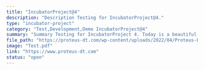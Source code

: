 ```yaml
---
title: "IncubatorProject@4"
description: "Description Testing for IncubatorProject@4."
type: "incubator-project"
category: "Test,Development,Demo IncubatorProject@4"
summary: "Summary Testing for IncubatorProject 4. Today is a beautiful day to work. Current location: Razer SEA HQ @One North. It is in the South of Singapore"
file_path: "https://proteus-dt.com/wp-content/uploads/2022/04/Proteus-Logo-w.png"
image: "Test.pdf"
link: "https://www.proteus-dt.com"
status: "open"
---
```

